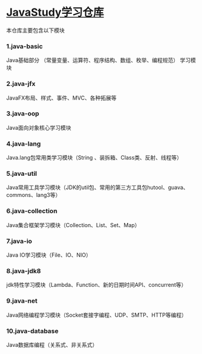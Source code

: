# <u>JavaStudy学习仓库</u>

本仓库主要包含以下模块

### 1.java-basic

Java基础部分 （常量变量、运算符、程序结构、数组、枚举、编程规范） 学习模块

### 2.java-jfx

JavaFX布局、样式、事件、MVC、各种拓展等

### 3.java-oop

Java面向对象核心学习模块

### 4.java-lang

Java.lang包常用类学习模块（String 、装拆箱、Class类、反射、线程等）

### 5.java-util

Java常用工具学习模块（JDK的util包、常用的第三方工具包hutool、guava、commons、lang3等）

### 6.java-collection

Java集合框架学习模块（Collection、List、Set、Map）

### 7.java-io

Java IO学习模块（File、IO、NIO）

### 8.java-jdk8

jdk特性学习模块（Lambda、Function、新的日期时间API、concurrent等）

### 9.java-net

Java网络编程学习模块（Socket套接字编程、UDP、SMTP、HTTP等编程）

### 10.java-database

Java数据库编程（关系式、非关系式）